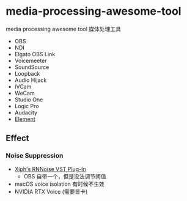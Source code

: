 # media-processing-awesome-tool
media processing awesome tool 媒体处理工具

- OBS
- NDI
- Elgato OBS Link
- Voicemeeter
- SoundSource
- Loopback
- Audio Hijack
- iVCam
- WeCam
- Studio One
- Logic Pro
- Audacity
- [Element](https://github.com/kushview/element)

## Effect
### Noise Suppression
- [Xiph's RNNoise VST Plug-In](https://github.com/werman/noise-suppression-for-voice)
  - OBS 自带一个，但是没法调节阈值
- macOS voice isolation 有时候不生效
- NVIDIA RTX Voice (需要显卡)
